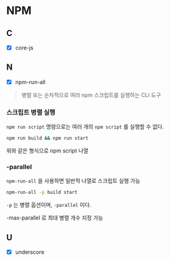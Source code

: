 # NPM

## C

- [x] core-js



## N

- [x] npm-run-all
> 병렬 또는 순차적으로 여러 npm 스크립트를 실행하는 CLI 도구



### 스크립트 병렬 실행

`npm run script` 명령으로는 여러 개의 `npm script` 를 실행할 수 없다.

```bash
npm run build && npm run start
```

위와 같은 형식으로 npm script 나열



### -parallel
`npm-run-all` 을 사용하면 일반적 나열로 스크립트 실행 가능

```bash
npm-run-all -p build start
```

`-p` 는 병렬 옵션이며, `-parallel` 이다.

-max-parallel 로 최대 병렬 개수 지정 가능



## U

- [x] underscore
